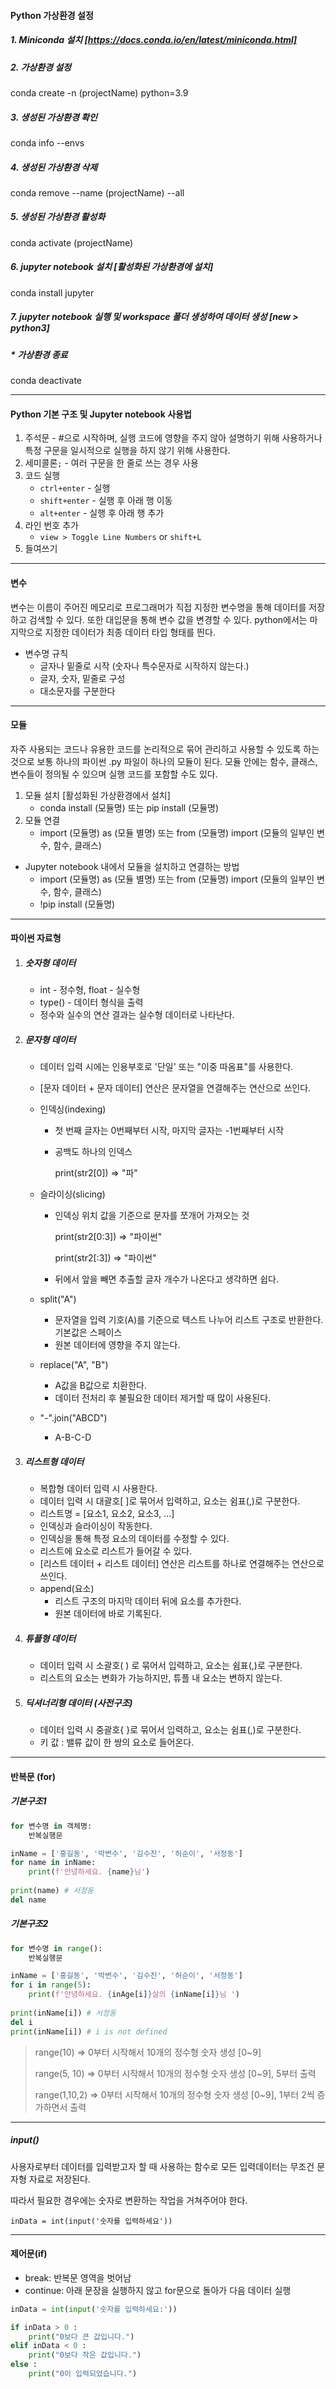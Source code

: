 #### Python 가상환경 설정

##### 1. Miniconda 설치 [https://docs.conda.io/en/latest/miniconda.html]

##### 2. 가상환경 설정

conda create -n (projectName) python=3.9

##### 3. 생성된 가상환경 확인

conda info --envs

##### 4. 생성된 가상환경 삭제

conda remove --name (projectName) --all

##### 5. 생성된 가상환경 활성화

conda activate (projectName)

##### 6. jupyter notebook 설치 [활성화된 가상환경에 설치]

conda install jupyter

##### 7. jupyter notebook 실행 및 workspace 폴더 생성하여 데이터 생성 [new > python3]



##### * 가상환경 종료

conda deactivate

---

#### Python 기본 구조 및 Jupyter notebook 사용법

1. 주석문 - #으로 시작하며, 실행 코드에 영향을 주지 않아 설명하기 위해 사용하거나 특정 구문을 일시적으로 실행을 하지 않기 위해 사용한다.
2. 세미콜론`;` - 여러 구문을 한 줄로 쓰는 경우 사용
3. 코드 실행
   * `ctrl+enter` - 실행
   * `shift+enter` - 실행 후 아래 행 이동
   * `alt+enter` - 실행 후 아래 행 추가
4. 라인 번호 추가
   * `view > Toggle Line Numbers` or `shift+L`
5. 들여쓰기

---

#### 변수

변수는 이름이 주어진 메모리로 프로그래머가 직접 지정한 변수명을 통해 데이터를 저장하고 검색할 수 있다. 또한 대입문을 통해 변수 값을 변경할 수 있다. python에서는 마지막으로 지정한 데이터가 최종 데이터 타입 형태를 띈다.

- 변수명 규칙
  - 글자나 밑줄로 시작 (숫자나 특수문자로 시작하지 않는다.)
  - 글자, 숫자, 밑줄로 구성
  - 대소문자를 구분한다

---

#### 모듈

자주 사용되는 코드나 유용한 코드를 논리적으로 묶어 관리하고 사용할 수 있도록 하는 것으로 보통 하나의 파이썬 .py 파일이 하나의 모듈이 된다. 모듈 안에는 함수, 클래스, 변수들이 정의될 수 있으며 실행 코드를 포함할 수도 있다.

1. 모듈 설치 [활성화된 가상환경에서 설치]
   - conda install (모듈명) 또는 pip install (모듈명)
2. 모듈 연결
   * import (모듈명) as (모듈 별명) 또는 from (모듈명) import (모듈의 일부인 변수, 함수, 클래스)

* Jupyter notebook 내에서 모듈을 설치하고 연결하는 방법
  * import (모듈명)  as (모듈 별명) 또는 from (모듈명) import (모듈의 일부인 변수, 함수, 클래스)
  * !pip install (모듈명)

---

#### 파이썬 자료형

1. ##### 숫자형 데이터

   + int - 정수형, float - 실수형
   + type() - 데이터 형식을 출력
   + 정수와 실수의 연산 결과는 실수형 데이터로 나타난다.

2. ##### 문자형 데이터

   * 데이터 입력 시에는 인용부호로 '단일' 또는 "이중 따옴표"를 사용한다.

   * [문자 데이터 + 문자 데이터] 연산은 문자열을 연결해주는 연산으로 쓰인다.

   * 인덱싱(indexing)

     * 첫 번째 글자는 0번째부터 시작, 마지막 글자는 -1번째부터 시작

     * 공백도 하나의 인덱스

       print(str2[0]) => "파"

   * 슬라이싱(slicing) 

     * 인덱싱 위치 값을 기준으로 문자를 쪼개어 가져오는 것

       print(str2[0:3]) => "파이썬"

       print(str2[:3]) => "파이썬"

     + 뒤에서 앞을 빼면 추출할 글자 개수가 나온다고 생각하면 쉽다.

   * split("A") 

     * 문자열을 입력 기호(A)를 기준으로 텍스트 나누어 리스트 구조로 반환한다. 기본값은 스페이스
     * 원본 데이터에 영향을 주지 않는다.

   * replace("A", "B")

     * A값을 B값으로 치환한다.
     * 데이터 전처리 후 불필요한 데이터 제거할 때 많이 사용된다.

   * "-".join("ABCD")

     * A-B-C-D

3. ##### 리스트형 데이터

   * 복합형 데이터 입력 시 사용한다.

   + 데이터 입력 시 대괄호[ ]로 묶어서 입력하고, 요소는 쉼표(,)로 구분한다.
   + 리스트명 = [요소1, 요소2, 요소3, ...]
   + 인덱싱과 슬라이싱이 작동한다.
   + 인덱싱을 통해 특정 요소의 데이터를 수정할 수 있다.
   + 리스트에 요소로 리스트가 들어갈 수 있다.
   + [리스트 데이터 + 리스트 데이터] 연산은 리스트를 하나로 연결해주는 연산으로 쓰인다.
   + append(요소)
     + 리스트 구조의 마지막 데이터 뒤에 요소를 추가한다.
     + 원본 데이터에 바로 기록된다.

4. ##### 튜플형 데이터

   + 데이터 입력 시 소괄호( ) 로 묶어서 입력하고, 요소는 쉼표(,)로 구분한다.
   + 리스트의 요소는 변화가 가능하지만, 튜플 내 요소는 변하지 않는다.

5. ##### 딕셔너리형 데이터 (사전구조)

   + 데이터 입력 시 중괄호{ }로 묶어서 입력하고, 요소는 쉼표(,)로 구분한다.
   + 키 값 : 밸류 값이 한 쌍의 요소로 들어온다.

---

#### 반복문 (for)

##### 기본구조1

```python
for 변수명 in 객체명:
	반복실행문
```

```python
inName = ['홍길동', '박변수', '김수진', '허순이', '서정동']
for name in inName:
    print(f'안녕하세요. {name}님')
    
print(name) # 서정동
del name
```

##### 기본구조2

```python
for 변수명 in range():
	반복실행문
```

```python
inName = ['홍길동', '박변수', '김수진', '허순이', '서정동']
for i in range(5):
    print(f'안녕하세요. {inAge[i]}살의 {inName[i]}님 ')
    
print(inName[i]) # 서정동
del i
print(inName[i]) # i is not defined
```



>range(10) => 0부터 시작해서 10개의 정수형 숫자 생성 [0~9]
>
>range(5, 10) => 0부터 시작해서 10개의 정수형 숫자 생성 [0~9], 5부터 출력
>
>range(1,10,2) => 0부터 시작해서 10개의 정수형 숫자 생성 [0~9], 1부터 2씩 증가하면서 출력

---

##### input()

사용자로부터 데이터를 입력받고자 할 때 사용하는 함수로 모든 입력데이터는 무조건 문자형 자료로 저장된다.

따라서 필요한 경우에는 숫자로 변환하는 작업을 거쳐주어야 한다.

`inData = int(input('숫자를 입력하세요'))`

---

#### 제어문(if)

- break: 반복문 영역을 벗어남
- continue: 아래 문장을 실행하지 않고 for문으로 돌아가 다음 데이터 실행

```python
inData = int(input('숫자를 입력하세요:'))

if inData > 0 :
    print("0보다 큰 값입니다.")
elif inData < 0 :
    print("0보다 작은 값입니다.")
else :
    print("0이 입력되었습니다.")
```



